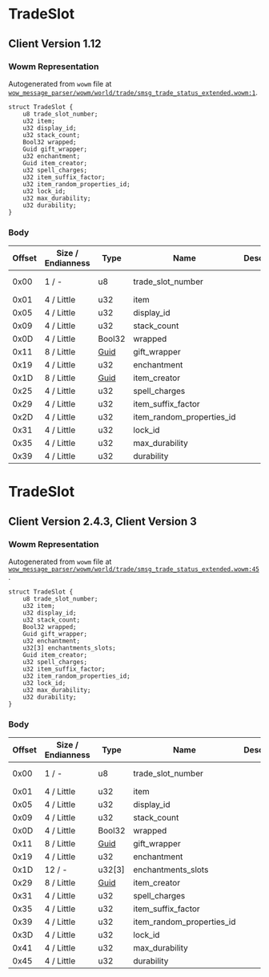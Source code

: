 # TradeSlot

## Client Version 1.12

### Wowm Representation

Autogenerated from `wowm` file at [`wow_message_parser/wowm/world/trade/smsg_trade_status_extended.wowm:1`](https://github.com/gtker/wow_messages/tree/main/wow_message_parser/wowm/world/trade/smsg_trade_status_extended.wowm#L1).
```rust,ignore
struct TradeSlot {
    u8 trade_slot_number;
    u32 item;
    u32 display_id;
    u32 stack_count;
    Bool32 wrapped;
    Guid gift_wrapper;
    u32 enchantment;
    Guid item_creator;
    u32 spell_charges;
    u32 item_suffix_factor;
    u32 item_random_properties_id;
    u32 lock_id;
    u32 max_durability;
    u32 durability;
}
```
### Body

| Offset | Size / Endianness | Type | Name | Description | Comment |
| ------ | ----------------- | ---- | ---- | ----------- | ------- |
| 0x00 | 1 / - | u8 | trade_slot_number |  | cmangos/vmangos/mangoszero: sets to index of array |
| 0x01 | 4 / Little | u32 | item |  |  |
| 0x05 | 4 / Little | u32 | display_id |  |  |
| 0x09 | 4 / Little | u32 | stack_count |  |  |
| 0x0D | 4 / Little | Bool32 | wrapped |  |  |
| 0x11 | 8 / Little | [Guid](../spec/packed-guid.md) | gift_wrapper |  |  |
| 0x19 | 4 / Little | u32 | enchantment |  |  |
| 0x1D | 8 / Little | [Guid](../spec/packed-guid.md) | item_creator |  |  |
| 0x25 | 4 / Little | u32 | spell_charges |  |  |
| 0x29 | 4 / Little | u32 | item_suffix_factor |  |  |
| 0x2D | 4 / Little | u32 | item_random_properties_id |  |  |
| 0x31 | 4 / Little | u32 | lock_id |  |  |
| 0x35 | 4 / Little | u32 | max_durability |  |  |
| 0x39 | 4 / Little | u32 | durability |  |  |

# TradeSlot

## Client Version 2.4.3, Client Version 3

### Wowm Representation

Autogenerated from `wowm` file at [`wow_message_parser/wowm/world/trade/smsg_trade_status_extended.wowm:45`](https://github.com/gtker/wow_messages/tree/main/wow_message_parser/wowm/world/trade/smsg_trade_status_extended.wowm#L45).
```rust,ignore
struct TradeSlot {
    u8 trade_slot_number;
    u32 item;
    u32 display_id;
    u32 stack_count;
    Bool32 wrapped;
    Guid gift_wrapper;
    u32 enchantment;
    u32[3] enchantments_slots;
    Guid item_creator;
    u32 spell_charges;
    u32 item_suffix_factor;
    u32 item_random_properties_id;
    u32 lock_id;
    u32 max_durability;
    u32 durability;
}
```
### Body

| Offset | Size / Endianness | Type | Name | Description | Comment |
| ------ | ----------------- | ---- | ---- | ----------- | ------- |
| 0x00 | 1 / - | u8 | trade_slot_number |  | cmangos/vmangos/mangoszero: sets to index of array |
| 0x01 | 4 / Little | u32 | item |  |  |
| 0x05 | 4 / Little | u32 | display_id |  |  |
| 0x09 | 4 / Little | u32 | stack_count |  |  |
| 0x0D | 4 / Little | Bool32 | wrapped |  |  |
| 0x11 | 8 / Little | [Guid](../spec/packed-guid.md) | gift_wrapper |  |  |
| 0x19 | 4 / Little | u32 | enchantment |  |  |
| 0x1D | 12 / - | u32[3] | enchantments_slots |  |  |
| 0x29 | 8 / Little | [Guid](../spec/packed-guid.md) | item_creator |  |  |
| 0x31 | 4 / Little | u32 | spell_charges |  |  |
| 0x35 | 4 / Little | u32 | item_suffix_factor |  |  |
| 0x39 | 4 / Little | u32 | item_random_properties_id |  |  |
| 0x3D | 4 / Little | u32 | lock_id |  |  |
| 0x41 | 4 / Little | u32 | max_durability |  |  |
| 0x45 | 4 / Little | u32 | durability |  |  |

